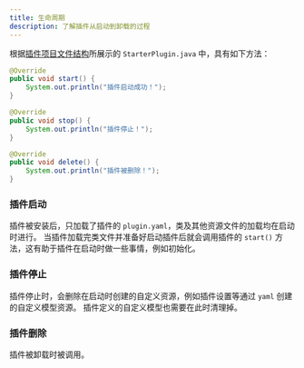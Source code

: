 ```yaml
---
title: 生命周期
description: 了解插件从启动到卸载的过程
---
```


根据[插件项目文件结构](./structure.md)所展示的 `StarterPlugin.java` 中，具有如下方法：

```java
@Override
public void start() {
    System.out.println("插件启动成功！");
}

@Override
public void stop() {
    System.out.println("插件停止！");
}

@Override
public void delete() {
    System.out.println("插件被删除！");
}
```

### 插件启动

插件被安装后，只加载了插件的 `plugin.yaml`，类及其他资源文件的加载均在启动时进行。
当插件加载完类文件并准备好启动插件后就会调用插件的 `start()` 方法，这有助于插件在启动时做一些事情，例如初始化。

### 插件停止

插件停止时，会删除在启动时创建的自定义资源，例如插件设置等通过 `yaml` 创建的自定义模型资源。
插件定义的自定义模型也需要在此时清理掉。

### 插件删除

插件被卸载时被调用。
